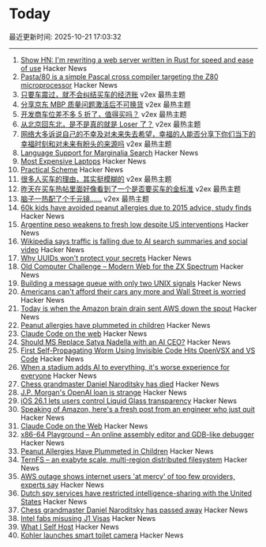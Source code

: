 # Today

最近更新时间: 2025-10-21 17:03:32

--- 
1. [Show HN: I'm rewriting a web server written in Rust for speed and ease of use](https://ferron.sh/) Hacker News
2. [Pasta/80 is a simple Pascal cross compiler targeting the Z80 microprocessor](https://github.com/pleumann/pasta80) Hacker News
3. [只要车震过，就不会纠结买车的经济账](https://www.v2ex.com/t/1167291) v2ex 最热主题
4. [分享京东 MBP 质量问题激活后不可换货](https://www.v2ex.com/t/1167264) v2ex 最热主题
5. [开发商车位差不多 5 折了，值得买吗？](https://www.v2ex.com/t/1167262) v2ex 最热主题
6. [从北京回东北，是不是真的就是 Loser 了？](https://www.v2ex.com/t/1167224) v2ex 最热主题
7. [网络大多诉说自己的不幸及对未来失去希望，幸福的人能否分享下你们当下的幸福时刻和对未来有盼头的来源吗](https://www.v2ex.com/t/1167185) v2ex 最热主题
8. [Language Support for Marginalia Search](https://www.marginalia.nu/log/a_126_multilingual/) Hacker News
9. [Most Expensive Laptops](https://comparelaptopprices.com/lists/most-expensive-laptops/) Hacker News
10. [Practical Scheme](https://practical-scheme.net/index.html#docs) Hacker News
11. [很多人买车的理由，其实挺模糊的](https://www.v2ex.com/t/1167215) v2ex 最热主题
12. [昨天在买车热帖里面好像看到了一个是否要买车的金标准](https://www.v2ex.com/t/1167190) v2ex 最热主题
13. [脑子一热配了个千元镜……](https://www.v2ex.com/t/1167188) v2ex 最热主题
14. [60k kids have avoided peanut allergies due to 2015 advice, study finds](https://www.cbsnews.com/news/peanut-allergies-60000-kids-avoided-2015-advice/) Hacker News
15. [Argentine peso weakens to fresh low despite US interventions](https://www.ft.com/content/815ef487-0d0e-430c-b140-9bc39dbd1a53) Hacker News
16. [Wikipedia says traffic is falling due to AI search summaries and social video](https://techcrunch.com/2025/10/18/wikipedia-says-traffic-is-falling-due-to-ai-search-summaries-and-social-video/) Hacker News
17. [Why UUIDs won't protect your secrets](https://alexsci.com/blog/uuids-and-idor/) Hacker News
18. [Old Computer Challenge – Modern Web for the ZX Spectrum](https://0x00.cl/blog/2025/occ-2025/) Hacker News
19. [Building a message queue with only two UNIX signals](https://leandronsp.com/articles/you-dont-need-kafka-building-a-message-queue-with-only-two-unix-signals) Hacker News
20. [Americans can't afford their cars any more and Wall Street is worried](https://www.telegraph.co.uk/business/2025/10/20/americans-cant-afford-cars-any-more-wall-street-worried/) Hacker News
21. [Today is when the Amazon brain drain sent AWS down the spout](https://www.theregister.com/2025/10/20/aws_outage_amazon_brain_drain_corey_quinn/) Hacker News
22. [Peanut allergies have plummeted in children](https://www.nytimes.com/2025/10/20/well/peanut-allergy-drop.html) Hacker News
23. [Claude Code on the web](https://www.anthropic.com/news/claude-code-on-the-web) Hacker News
24. [Should MS Replace Satya Nadella with an AI CEO?](https://old.reddit.com/r/microsoftsucks/comments/1obsew3/should_ms_replace_satya_nadella_with_an_ai_ceo/) Hacker News
25. [First Self-Propagating Worm Using Invisible Code Hits OpenVSX and VS Code](https://www.koi.ai/blog/glassworm-first-self-propagating-worm-using-invisible-code-hits-openvsx-marketplace) Hacker News
26. [When a stadium adds AI to everything, it's worse experience for everyone](https://a.wholelottanothing.org/bmo-stadium-in-la-added-ai-to-everything-and-what-they-got-was-a-worse-experience-for-everyone/) Hacker News
27. [Chess grandmaster Daniel Naroditsky has died](https://old.reddit.com/r/chess/comments/1obnbmu/grandmaster_daniel_naroditsky_has_passed_away/) Hacker News
28. [J.P. Morgan's OpenAI loan is strange](https://marketunpack.com/j-p-morgans-openai-loan-is-strange/) Hacker News
29. [iOS 26.1 lets users control Liquid Glass transparency](https://www.macrumors.com/2025/10/20/ios-26-1-liquid-glass-toggle/) Hacker News
30. [Speaking of Amazon, here's a fresh post from an engineer who just quit](https://nekrolm.github.io/blog.html) Hacker News
31. [Claude Code on the Web](https://www.anthropic.com/news/claude-code-on-the-web) Hacker News
32. [x86-64 Playground – An online assembly editor and GDB-like debugger](https://x64.halb.it/) Hacker News
33. [Peanut Allergies Have Plummeted in Children](https://www.nytimes.com/2025/10/20/well/peanut-allergy-drop.html) Hacker News
34. [TernFS – an exabyte scale, multi-region distributed filesystem](https://www.xtxmarkets.com/tech/2025-ternfs/#posix-shaped) Hacker News
35. [AWS outage shows internet users 'at mercy' of too few providers, experts say](https://www.theguardian.com/technology/2025/oct/20/amazon-web-services-aws-outage-hits-dozens-websites-apps) Hacker News
36. [Dutch spy services have restricted intelligence-sharing with the United States](https://intelnews.org/2025/10/20/01-3416/) Hacker News
37. [Chess grandmaster Daniel Naroditsky has passed away](https://old.reddit.com/r/chess/comments/1obnbmu/grandmaster_daniel_naroditsky_has_passed_away/) Hacker News
38. [Intel fabs misusing J1 Visas](https://old.reddit.com/r/Semiconductors/comments/1ob8igx/i_work_at_an_intel_fab_as_an_engineer_and_half/) Hacker News
39. [What I Self Host](https://fredrikmeyer.net/2025/10/18/what-i-self-host.html) Hacker News
40. [Kohler launches smart toilet camera](https://techcrunch.com/2025/10/19/kohler-unveils-a-camera-for-your-toilet/) Hacker News
